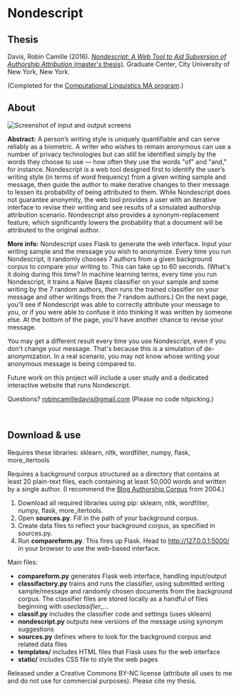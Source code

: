 # Nondescript 

## Thesis

Davis, Robin Camille (2016). [*Nondescript: A Web Tool to Aid Subversion of Authorship Attribution* (master's thesis)](http://academicworks.cuny.edu/gc_etds/1343/). Graduate Center, City University of New York, New York.

(Completed for the [Computational Linguistics MA program](http://www.gc.cuny.edu/Page-Elements/Academics-Research-Centers-Initiatives/Doctoral-Programs/Linguistics/About-the-Program/Specializations/Computational-Linguistics).)

## About 

![Screenshot of input and output screens](http://robincamille.com/thesis/screenshot_all.jpg "Screenshots of Nondescript in the browser")

**Abstract:** A person’s writing style is uniquely quantifiable and can serve reliably as a biometric. A writer who wishes to remain anonymous can use a number of privacy technologies but can still be identified simply by the words they choose to use — how often they use the words "of" and "and," for instance. Nondescript is a web tool designed first to identify the user’s writing style (in terms of word frequency) from a given writing sample and message, then guide the author to make iterative changes to their message to lessen its probability of being attributed to them. While Nondescript does not guarantee anonymity, the web tool provides a user with an iterative interface to revise their writing and see results of a simulated authorship attribution scenario. Nondescript also provides a synonym-replacement feature, which significantly lowers the probability that a document will be attributed to the original author. 

**More info:** Nondescript uses Flask to generate the web interface. Input your writing sample and the message you wish to anonymize. Every time you run Nondescript, it randomly chooses 7 authors from a given background corpus to compare your writing to. This can take up to 60 seconds. (What's it doing during this time? In machine learning terms, every time you run Nondescript, it trains a Naive Bayes classifier on your sample and some writing by the 7 random authors, *then* runs the trained classifier on your message and other writings from the 7 random authors.) On the next page, you'll see if Nondescript was able to correctly attribute your message to you, or if you were able to confuse it into thinking it was written by someone else. At the bottom of the page, you'll have another chance to revise your message. 

You may get a different result every time you use Nondescript, even if you don't change your message. That's because this is a simulation of de-anonymization. In a real scenario, you may not know whose writing your anonymous message is being compared to. 

Future work on this project will include a user study and a dedicated interactive website that runs Nondescript. 

Questions? robincamilledavis@gmail.com (Please no code nitpicking.) 

 
## Download & use

Requires these libraries: sklearn, nltk, wordfilter, numpy, flask, more_itertools

Requires a background corpus structured as a directory that contains at least 20 plain-text files, each containing at least 50,000 words and written by a single author. (I recommend the [Blog Authorship Corpus](http://u.cs.biu.ac.il/~koppel/BlogCorpus.htm) from 2004.)

1. Download all required libraries using pip: sklearn, nltk, wordfilter, numpy, flask, more_itertools.
1. Open **sources.py**. Fill in the path of your background corpus. 
1. Create data files to reflect your background corpus, as specified in sources.py.
1. Run **compareform.py**. This fires up Flask. Head to http://127.0.0.1:5000/ in your browser to use the web-based interface. 

Main files:
- **compareform.py** generates Flask web interface, handling input/output
- **classifactory.py** trains and runs the classifier, using submitted writing sample/message and randomly chosen documents from the background corpus. The classifier files are stored locally as a handful of files beginning with *useclassifier_...*
- **classif.py** includes the classifier code and settings (uses sklearn)
- **nondescript.py** outputs new versions of the message using synonym suggestions
- **sources.py** defines where to look for the background corpus and related data files 
- **templates/** includes HTML files that Flask uses for the web interface
- **static/** includes CSS file to style the web pages


Released under a Creative Commons BY-NC license (attribute all uses to me and do not use for commercial purposes). Please cite my thesis. 
 